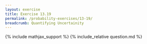 ```yaml
---
layout: exercise
title: Exercise 13.19
permalink: /probability-exercises/13-19/
breadcrumb: Quantifying Uncertainity
---
```


{% include mathjax_support %}
{% include_relative question.md %}
